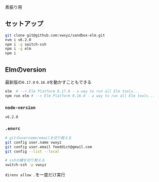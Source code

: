 素振り用

## セットアップ

```bash
git clone git@github.com:vwxyz/sandbox-elm.git
nvm i v6.2.0
npm i -g switch-ssh
npm i -g elm
npm i
```
## Elmのversion

最新版の`0.17.0`
`0.16.0`を動かすこともできる

```bash
elm  # --> Elm Platform 0.17.0 - a way to run all Elm tools...
npm run elm # --> Elm Platform 0.16.0 - a way to run all Elm tools...
```


### `node-version`

```
v6.2.0
```

### `.envrc`

```bash
# gitのusername/emailを切り替える
git config user.name vwxyz
git config user.email feeddict@gmail.com
git config --list --local

# sshの鍵を切り替える
switch-ssh -p vwxyz
```

`direnv allow .`を一度だけ実行
